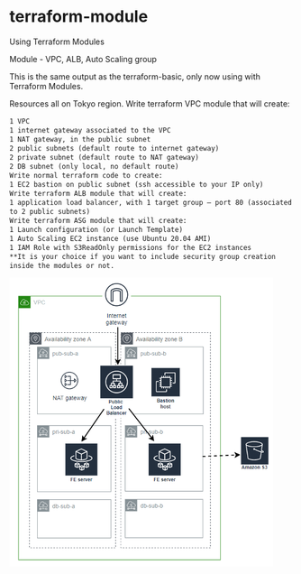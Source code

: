 # terraform-module
Using Terraform Modules

Module - VPC, ALB, Auto Scaling group

This is the same output as the terraform-basic, only now using with Terraform Modules.

Resources all on Tokyo region.
Write terraform VPC module that will create:
```
1 VPC
1 internet gateway associated to the VPC
1 NAT gateway, in the public subnet
2 public subnets (default route to internet gateway)
2 private subnet (default route to NAT gateway)
2 DB subnet (only local, no default route)
Write normal terraform code to create:
1 EC2 bastion on public subnet (ssh accessible to your IP only)
Write terraform ALB module that will create:
1 application load balancer, with 1 target group – port 80 (associated to 2 public subnets)
Write terraform ASG module that will create:
1 Launch configuration (or Launch Template)
1 Auto Scaling EC2 instance (use Ubuntu 20.04 AMI)
1 IAM Role with S3ReadOnly permissions for the EC2 instances
**It is your choice if you want to include security group creation inside the modules or not.
```

![Alt text](image.png)